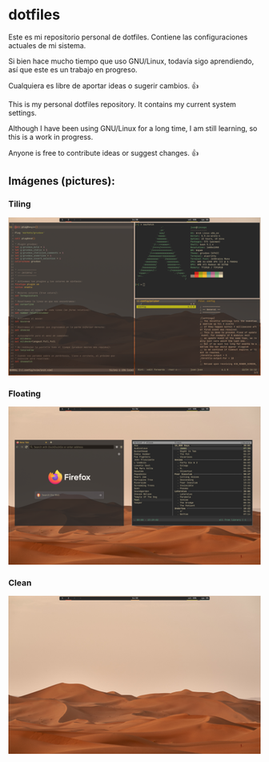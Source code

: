 # dotfiles
Este es mi repositorio personal de dotfiles. Contiene las configuraciones actuales de mi sistema.

Si bien hace mucho tiempo que uso GNU/Linux, todavía sigo aprendiendo, así que este es un trabajo en progreso. 

Cualquiera es libre de aportar ideas o sugerir cambios. :+1:


This is my personal dotfiles repository. It contains my current system settings.

Although I have been using GNU/Linux for a long time, I am still learning, so this is a work in progress. 

Anyone is free to contribute ideas or suggest changes. :+1:


## Imágenes (pictures):

### Tiling
<img src="Pictures/screenshots/tiled.png" alt="Tiling" >

### Floating
<img src="Pictures/screenshots/floating.png" alt="Floating" >

### Clean
<img src="Pictures/screenshots/clean.png" alt="Clean" >
